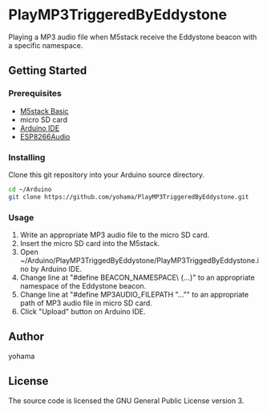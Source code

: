 # PlayMP3TriggeredByEddystone

Playing a MP3 audio file when M5stack receive the Eddystone beacon with a specific namespace.

## Getting Started
### Prerequisites
- [M5stack Basic](https://m5stack.com/)
- micro SD card
- [Arduino IDE](https://www.arduino.cc/en/software) 
- [ESP8266Audio](https://github.com/earlephilhower/ESP8266Audio)
   

### Installing
Clone this git repository into your Arduino source directory.
```bash
cd ~/Arduino
git clone https://github.com/yohama/PlayMP3TriggeredByEddystone.git
```

### Usage
1. Write an appropriate MP3 audio file to the micro SD card.
1. Insert the micro SD card into the M5stack.
1. Open ~/Arduino/PlayMP3TriggedByEddystone/PlayMP3TriggedByEddystone.ino by Arduino IDE.
1. Change line at "#define BEACON_NAMESPACE\ {...}" to an appropriate namespace of the Eddystone beacon.
1. Change line at "#define MP3AUDIO_FILEPATH "..."" to an appropriate path of MP3 audio file in micro SD card.
1. Click "Upload" button on Arduino IDE.

## Author
yohama 

## License
The source code is licensed the GNU General Public License version 3.